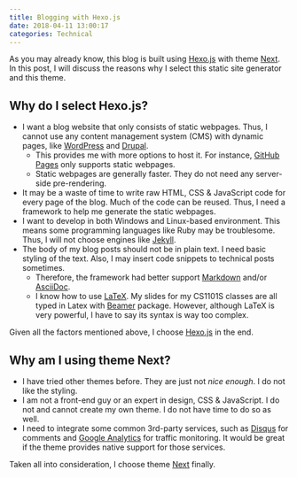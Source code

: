 ```yaml
---
title: Blogging with Hexo.js
date: 2018-04-11 13:00:17
categories: Technical
---
```


As you may already know, this blog is built using [Hexo.js](https://hexo.io) with theme [Next](https://github.com/theme-next/hexo-theme-next). In this post, I will discuss the reasons why I select this static site generator and this theme.

## Why do I select Hexo.js?

- I want a blog website that only consists of static webpages. Thus, I cannot use any content management system (CMS) with dynamic pages, like [WordPress](https://wordpress.org/) and [Drupal](https://www.drupal.org/).
	- This provides me with more options to host it. For instance, [GitHub Pages](https://pages.github.com/) only supports static webpages.
	- Static webpages are generally faster. They do not need any server-side pre-rendering.
- It may be a waste of time to write raw HTML, CSS & JavaScript code for every page of the blog. Much of the code can be reused. Thus, I need a framework to help me generate the static webpages.
- I want to develop in both Windows and Linux-based environment. This means some programming languages like Ruby may be troublesome. Thus, I will not choose engines like [Jekyll](https://jekyllrb.com/).
- The body of my blog posts should not be in plain text. I need basic styling of the text. Also, I may insert code snippets to technical posts sometimes.
	- Therefore, the framework had better support [Markdown](https://en.wikipedia.org/wiki/Markdown) and/or [AsciiDoc](http://www.methods.co.nz/asciidoc/).
	- I know how to use [LaTeX](https://www.latex-project.org). My slides for my CS1101S classes are all typed in Latex with [Beamer](https://ctan.org/pkg/beamer) package. However, although LaTeX is very powerful, I have to say its syntax is way too complex.

Given all the factors mentioned above, I choose [Hexo.js](https://hexo.io/) in the end.

## Why am I using theme Next?

- I have tried other themes before. They are just not _nice enough_. I do not like the styling.
- I am not a front-end guy or an expert in design, CSS & JavaScript. I do not and cannot create my own theme. I do not have time to do so as well.
- I need to integrate some common 3rd-party services, such as [Disqus](https://disqus.com) for comments and [Google Analytics](https://analytics.google.com/) for traffic monitoring. It would be great if the theme provides native support for those services.

Taken all into consideration, I choose theme [Next](https://github.com/theme-next/hexo-theme-next) finally.
